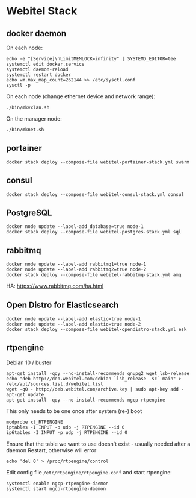 # Webitel Stack

## docker daemon

On each node:

    echo -e "[Service]\nLimitMEMLOCK=infinity" | SYSTEMD_EDITOR=tee systemctl edit docker.service
    systemctl daemon-reload
    systemctl restart docker
    echo vm.max_map_count=262144 >> /etc/sysctl.conf
    sysctl -p

On each node (change ethernet device and network range):

    ./bin/mkvxlan.sh

On the manager node:

    ./bin/mknet.sh

## portainer

    docker stack deploy --compose-file webitel-portainer-stack.yml swarm

## consul

    docker stack deploy --compose-file webitel-consul-stack.yml consul

## PostgreSQL

    docker node update --label-add database=true node-1
    docker stack deploy --compose-file webitel-postgres-stack.yml sql

## rabbitmq

    docker node update --label-add rabbitmq1=true node-1
    docker node update --label-add rabbitmq2=true node-2
    docker stack deploy --compose-file webitel-rabbitmq-stack.yml amq

HA: https://www.rabbitmq.com/ha.html

## Open Distro for Elasticsearch

    docker node update --label-add elastic=true node-1
    docker node update --label-add elastic=true node-2
    docker stack deploy --compose-file webitel-opendistro-stack.yml esk

## rtpengine

Debian 10 / buster

    apt-get install -qqy --no-install-recommends gnupg2 wget lsb-release
    echo "deb http://deb.webitel.com/debian `lsb_release -sc` main" > /etc/apt/sources.list.d/webitel.list
    wget -qO - http://deb.webitel.com/archive.key | sudo apt-key add -
    apt-get update
    apt-get install -qqy --no-install-recommends ngcp-rtpengine

This only needs to be one once after system (re-) boot

    modprobe xt_RTPENGINE
    iptables -I INPUT -p udp -j RTPENGINE --id 0
    ip6tables -I INPUT -p udp -j RTPENGINE --id 0

Ensure that the table we want to use doesn't exist - usually needed after a daemon
Restart, otherwise will error

    echo 'del 0' > /proc/rtpengine/control

Edit config file `/etc/rtpengine/rtpengine.conf` and start rtpengine:

    systemctl enable ngcp-rtpengine-daemon
    systemctl start ngcp-rtpengine-daemon


